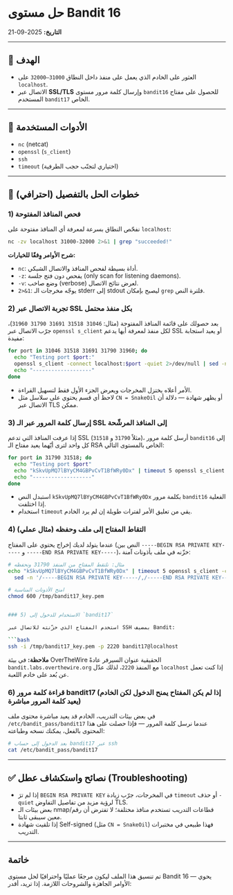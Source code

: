 # حل مستوى Bandit 16

**التاريخ:** 2025-09-21

---

## 🎯 الهدف

* العثور على الخادم الذي يعمل على منفذ داخل النطاق `31000–32000` على `localhost`.
* الاتصال عبر **SSL/TLS** وإرسال كلمة مرور مستوى `bandit16` للحصول على مفتاح المستخدم `bandit17` الخاص.

---

## 🔧 الأدوات المستخدمة

* `nc` (netcat)
* `openssl` (`s_client`)
* `ssh`
* `timeout` (اختياري لتجنّب حجب الطرفية)

---

## 🚀 خطوات الحل بالتفصيل (احترافي)

### 1) فحص المنافذ المفتوحة

نفحّص النطاق بسرعة لمعرفة أي المنافذ مفتوحة على `localhost`:

```bash
nc -zv localhost 31000-32000 2>&1 | grep "succeeded!"
```

**شرح الأوامر وِفقًا للخيارات:**

* `nc`: أداة بسيطة لفحص المنافذ والاتصال الشبكي.
* `-z`: يفحص دون فتح جلسة (only scan for listening daemons).
* `-v`: وضع صاخب (verbose) لعرض نتائج الاتصال.
* `2>&1`: يوجّه مخرجات الـ stderr إلى stdout ليصبح بإمكان `grep` فلترة النص.

### 2) تجربة الاتصال عبر SSL بكل منفذ محتمل

بعد حصولك على قائمة المنافذ المفتوحة (مثال: `31046 31518 31691 31790 31960`)، جرّب الاتصال عبر `openssl s_client` لكل منفذ لمعرفة أيها يدعم SSL أو يعيد استجابة مفيدة:

```bash
for port in 31046 31518 31691 31790 31960; do
  echo "Testing port $port:"
  openssl s_client -connect localhost:$port -quiet 2>/dev/null | sed -n '1,120p'
  echo "-------------------"
done
```

* الأمر أعلاه يختزل المخرجات ويعرض الجزء الأول فقط لتسهيل القراءة.
* لاحظ أي قسم يحتوي على سلاسل مثل `CN = SnakeOil` أو يظهر شهادة — دلالة أن الاتصال عبر TLS ممكن.

### 3) إرسال كلمة المرور عبر الـ SSL إلى المنافذ المرشّحة

إذا عرفت المنافذ التي تدعم SSL (مثلاً `31790` و `31518`)، أرسل كلمة مرور `bandit16` إلى كل واحد لترى أيّهما يعيد مفتاح الـ RSA الخاص بالمستوى التالي:

```bash
for port in 31790 31518; do
  echo "Testing port $port"
  echo "kSkvUpMQ7lBYyCM4GBPvCvT1BfWRy0Dx" | timeout 5 openssl s_client -connect localhost:$port -quiet 2>/dev/null
  echo "-------------------"
done
```

* استبدل النص `kSkvUpMQ7lBYyCM4GBPvCvT1BfWRy0Dx` بكلمة مرور `bandit16` الفعلية إذا اختلفت.
* استخدام `timeout` يقي من تعليق الأمر لفترات طويلة إن لم يرد الخادم.

### 4) التقاط المفتاح إلى ملف وحفظه (مثال عملي)

عندما يتولد لديك إخراج يحتوي على المفتاح (النص بين `-----BEGIN RSA PRIVATE KEY-----` و `-----END RSA PRIVATE KEY-----`)، خزّنه في ملف بأذونات آمنة:

```bash
# مثال: نلتقط المفتاح من المنفذ 31790 ونحفظه
echo "kSkvUpMQ7lBYyCM4GBPvCvT1BfWRy0Dx" | timeout 5 openssl s_client -connect localhost:31790 -quiet 2>/dev/null | \
  sed -n '/-----BEGIN RSA PRIVATE KEY-----/,/-----END RSA PRIVATE KEY-----/p' > /tmp/bandit17_key.pem

# امنح الأذونات المناسبة
chmod 600 /tmp/bandit17_key.pem


### 5) الاستخدام للدخول إلى `bandit17`

استخدم المفتاح الذي خزّنته للاتصال عبر SSH بمضيف Bandit:

```bash
ssh -i /tmp/bandit17_key.pem -p 2220 bandit17@localhost
```

**ملاحظة:** في بيئة OverTheWire الحقيقية عنوان السيرفر عادةً `bandit.labs.overthewire.org` مع المنفذ `2220`، لذلك عدّل `localhost` إذا كنت تعمل عن بُعد على خادم اللعبة.

### 6) قراءة كلمة مرور bandit17 (إذا لم يكن المفتاح يمنح الدخول لكن الخادم يعيد كلمة المرور مباشرة)

في بعض بيئات التدريب، الخادم قد يعيد مباشرة محتوى ملف ` /etc/bandit_pass/bandit17` عندما نرسل كلمة المرور — فإذا حصلت على هذا المحتوى بالفعل، يمكنك نسخه وطباعته:

```bash
# بعد الدخول إلى حساب bandit17 عبر ssh
cat /etc/bandit_pass/bandit17
```

---

## ✅ نصائح واستكشاف عطل (Troubleshooting)

* إذا لم ترَ `BEGIN RSA PRIVATE KEY` في المخرجات، جرّب زيادة `timeout` أو حذف `-quiet` لرؤية مزيد من تفاصيل التفاوض TLS.
* بعض بيئات الـ nmap/قطاعات التدريب تستخدم منافذ مختلفة؛ لا تفترض أن رقم معين سيبقى ثابتا.
* إذا تلقيت شهادة Self-signed (مثل `CN = SnakeOil`) فهذا طبيعي في مختبرات التدريب.

---

## خاتمة

تم تنسيق هذا الملف ليكون مرجعًا عمليًا واحترافيًا لحل مستوى Bandit 16 — يحوي الأوامر الجاهزة والشروحات اللازمة. إذا تريد، أقدر:


